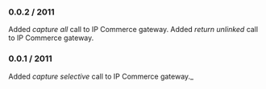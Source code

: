 ### 0.0.2 / 2011

Added _capture all_ call to IP Commerce gateway.
Added _return unlinked_ call to IP Commerce gateway.

### 0.0.1 / 2011

Added _capture selective_ call to IP Commerce gateway._